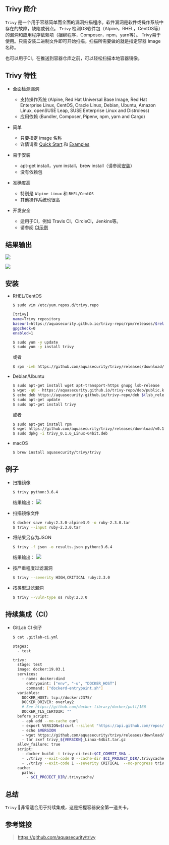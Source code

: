 ## Trivy 简介

`Trivy` 是一个用于容器简单而全面的漏洞扫描程序。软件漏洞是软件或操作系统中存在的故障，缺陷或弱点。 `Trivy` 检测OS软件包（Alpine，RHEL，CentOS等）的漏洞和应用程序依赖项（捆绑程序，Composer，npm，yarn等）。 Trivy易于使用。只需安装二进制文件即可开始扫描。扫描所需要做的就是指定容器 Image 名称。

也可以用于CI，在推送到容器仓库之前，可以轻松扫描本地容器镜像。

## Trivy 特性

- 全面检测漏洞
    - 支持操作系统 (Alpine, Red Hat Universal Base Image, Red Hat Enterprise Linux, CentOS, Oracle Linux, Debian, Ubuntu, Amazon Linux, openSUSE Leap, SUSE Enterprise Linux and Distroless)
    - 应用依赖 (Bundler, Composer, Pipenv, npm, yarn and Cargo)

- 简单
    - 只要指定 image 名称
    - 详情请看 [Quick Start](https://github.com/aquasecurity/trivy#quick-start) 和 [Examples](https://github.com/aquasecurity/trivy#examples)

- 易于安装
    - apt-get install，yum install，brew install（请参阅[安装](https://github.com/aquasecurity/trivy#installation)）
    - 没有依赖包

- 准确度高
    - 特别是 `Alpine Linux` 和 `RHEL/CentOS`
    - 其他操作系统也很高

- 开发安全
    - 适用于CI，例如 Travis CI，CircleCI，Jenkins等。
    - 请参阅 [CI示例](https://github.com/aquasecurity/trivy#continuous-integration-ci)


## 结果输出

![](/img/trivy-usage1.png)

![](/img/trivy-usage2.png)

## 安装

- RHEL/CentOS

    ```bash
    $ sudo vim /etc/yum.repos.d/trivy.repo

    [trivy]
    name=Trivy repository
    baseurl=https://aquasecurity.github.io/trivy-repo/rpm/releases/$releasever/$basearch/
    gpgcheck=0
    enabled=1

    $ sudo yum -y update
    $ sudo yum -y install trivy
    ```

    或者 

    ```bash
    $ rpm -ivh https://github.com/aquasecurity/trivy/releases/download/v0.1.6/trivy_0.1.6_Linux-64bit.rpm
    ```

- Debian/Ubuntu

    ```bash
    $ sudo apt-get install wget apt-transport-https gnupg lsb-release
    $ wget -qO - https://aquasecurity.github.io/trivy-repo/deb/public.key | sudo apt-key add -
    $ echo deb https://aquasecurity.github.io/trivy-repo/deb $(lsb_release -sc) main | sudo tee -a /etc/apt/sources.list.d/trivy.list
    $ sudo apt-get update
    $ sudo apt-get install trivy
    ```

    或者

    ```bash
    $ sudo apt-get install rpm
    $ wget https://github.com/aquasecurity/trivy/releases/download/v0.1.6/trivy_0.1.6_Linux-64bit.deb
    $ sudo dpkg -i trivy_0.1.6_Linux-64bit.deb
    ```

- macOS

    ```bash
    $ brew install aquasecurity/trivy/trivy
    ```

## 例子

- 扫描镜像

    ```bash
    $ trivy python:3.6.4
    ```

    结果输出：
    ![](/img/trivy-3.png)

- 扫描镜像文件

    ```bash
    $ docker save ruby:2.3.0-alpine3.9 -o ruby-2.3.0.tar
    $ trivy --input ruby-2.3.0.tar
    ```
- 将结果另存为JSON

    ```bash
    $ trivy -f json -o results.json python:3.6.4
    ```

    结果输出：
    ![](/img/trivy-json.png)

- 按严重程度过滤漏洞

    ```bash
    $ trivy --severity HIGH,CRITICAL ruby:2.3.0
    ```

- 按类型过滤漏洞

    ```bash
    $ trivy --vuln-type os ruby:2.3.0
    ```

## 持续集成（CI）

- GitLab CI 例子

    ```bash
    $ cat .gitlab-ci.yml

    stages:
      - test

    trivy:
      stage: test
      image: docker:19.03.1
      services:
        - name: docker:dind
          entrypoint: ["env", "-u", "DOCKER_HOST"]
          command: ["dockerd-entrypoint.sh"]
      variables:
        DOCKER_HOST: tcp://docker:2375/
        DOCKER_DRIVER: overlay2
        # See https://github.com/docker-library/docker/pull/166
        DOCKER_TLS_CERTDIR: ""
      before_script:
        - apk add --no-cache curl
        - export VERSION=$(curl --silent "https://api.github.com/repos/aquasecurity/trivy/releases/ latest" | grep '"tag_name":' | sed -E 's/.*"v([^"]+)".*/\1/')
        - echo $VERSION
        - wget https://github.com/aquasecurity/trivy/releases/download/v${VERSION}/trivy_${VERSION} _Linux-64bit.tar.gz
        - tar zxvf trivy_${VERSION}_Linux-64bit.tar.gz
      allow_failure: true
      script:
        - docker build -t trivy-ci-test:$CI_COMMIT_SHA .
        - ./trivy --exit-code 0 --cache-dir $CI_PROJECT_DIR/.trivycache/ --no-progress --severity HIGH  trivy-ci-test:$CI_COMMIT_SHA
        - ./trivy --exit-code 1 --severity CRITICAL  --no-progress trivy-ci-test:$CI_COMMIT_SHA
      cache:
        paths:
          - $CI_PROJECT_DIR/.trivycache/
    ```

## 总结

`Trivy` 非常适合用于持续集成，这是把握容器安全第一道关卡。

## 参考链接

> https://github.com/aquasecurity/trivy